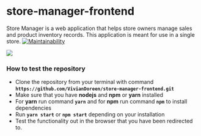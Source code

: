 # store-manager-frontend
Store Manager is a web application that helps store owners manage sales and product inventory records. This application is meant for use in a single store.
[![Maintainability](https://api.codeclimate.com/v1/badges/69811cb0c41536b9df47/maintainability)](https://codeclimate.com/github/VivianDoreen/store-manager-frontend/maintainability)

<a href="https://codeclimate.com/github/VivianDoreen/store-manager-frontend/test_coverage"><img src="https://api.codeclimate.com/v1/badges/69811cb0c41536b9df47/test_coverage" /></a>

### How to test the repository

- Clone the repository from your terminal with command **`https://github.com/VivianDoreen/store-manager-frontend.git`**
- Make sure that you have **nodejs** and **npm** or **yarn** installed
- For **yarn** run command **`yarn`** and for **npm** run command **`npm`** to install dependencies
- Run **`yarn start`** or **`npm start`** depending on your installation
- Test the functionality out in the browser that you have been redirected to.
